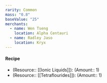 ```yaml
---
rarity: Common
mass: "0.8"
baseValue: "25"
merchants:
  - name: Wen Tseng
    location: Alpha Centauri
  - name: Radley Jaso
    location: Kryx
---
```

#### Recipe
- (Resource:: [[Ionic Liquids]]): (Amount:: 1)
- (Resource:: [[Tetraflourides]]): (Amount:: 1)